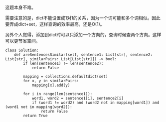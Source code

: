 这题本身不难。

需要注意的是，dict不能设置成1对1的关系，因为一个词可能和多个词相似。因此要弄成dict+set，这样查询的效率最高，还是O(1)。

另外个人觉得，添加到dict时可以只添加一个方向的，查询时候查两个方向。这样可以更节省空间。
```
class Solution:
    def areSentencesSimilar(self, sentence1: List[str], sentence2: List[str], similarPairs: List[List[str]]) -> bool:
        if len(sentence1) != len(sentence2):
            return False
        
        mapping = collections.defaultdict(set)
        for x, y in similarPairs:
            mapping[x].add(y)
            
        for i in range(len(sentence1)):
            word1, word2 = sentence1[i], sentence2[i]
            if (word1 != word2) and (word2 not in mapping[word1]) and (word1 not in mapping[word2]):
                return False
        return True
```

